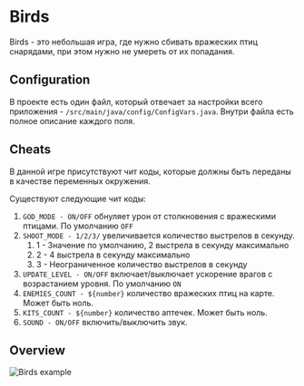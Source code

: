 # Birds

Birds - это небольшая игра, где нужно сбивать вражеских птиц снарядами, при этом нужно не умереть от их попадания.

## Configuration

В проекте есть один файл, который отвечает за настройки всего приложения - `/src/main/java/config/ConfigVars.java`.
Внутри файла есть полное описание каждого поля.

## Cheats

В данной игре присутствуют чит коды, которые должны быть переданы в качестве переменных окружения.

Существуют следующие чит коды:

1. ```GOD_MODE - ON/OFF``` обнуляет урон от столкновения с вражескими птицами. По умолчанию ```OFF```
2. ```SHOOT_MODE - 1/2/3/``` увеличивается количество выстрелов в секунду.
   1. 1 - Значение по умолчанию, 2 выстрела в секунду максимально
   2. 2 - 4 выстрела в секунду максимально
   3. 3 - Неограниченное количество выстрелов в секунду
3. ```UPDATE_LEVEL - ON/OFF``` включает/выключает ускорение врагов с возрастанием уровня. По умолчанию ```ON```
4. ```ENEMIES_COUNT - ${number}``` количество вражеских птиц на карте. Может быть ноль.
5. ```KITS_COUNT - ${number}``` количество аптечек. Может быть ноль.
6. ```SOUND - ON/OFF``` включить/выключить звук.

## Overview

![Birds example](https://i.imgur.com/BrHN37g.gif)

